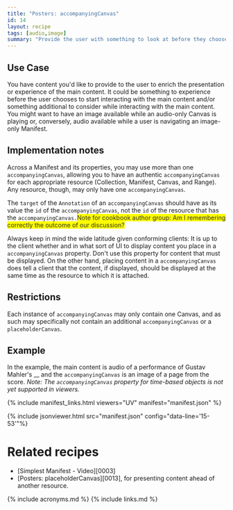 ```yaml
---
title: "Posters: accompanyingCanvas"
id: 14
layout: recipe
tags: [audio,image]
summary: "Provide the user with something to look at before they choose to start interacting with the main content, and/or while they wait for it to load/buffer, and/or while interacting with the main content."
---
```


## Use Case

You have content you'd like to provide to the user to enrich the presentation or experience of the main content. It could be something to experience before the user chooses to start interacting with the main content and/or something additional to consider while interacting with the main content. You might want to have an image available while an audio-only Canvas is playing or, conversely, audio available while a user is navigating an image-only Manifest.

## Implementation notes

Across a Manifest and its properties, you may use more than one `accompanyingCanvas`, allowing you to have an authentic `accompanyingCanvas` for each appropriate resource (Collection, Manifest, Canvas, and Range). Any resource, though, may only have one `accompanyingCanvas`.

The `target` of the `Annotation` of an `accompanyingCanvas` should have as its value the `id` of the `accompanyingCanvas`, not the `id` of the resource that has the `accompanyingCanvas.`<span style="background-color:#ffff00; color:#333333;">Note for cookbook author group: Am I remembering correctly the outcome of our discussion?</span>

Always keep in mind the wide latitude given conforming clients: It is up to the client whether and in what sort of UI to display content you place in a `accompanyingCanvas` property. Don't use this property for content that must be displayed. On the other hand, placing content in a `accompanyingCanvas` does tell a client that the content, if displayed, should be displayed at the same time as the resource to which it is attached.

## Restrictions

Each instance of `accompanyingCanvas` may only contain one Canvas, and as such may specifically not contain an additional `accompanyingCanvas` or a `placeholderCanvas`.

## Example

In the example, the main content is audio of a performance of Gustav Mahler's __ and the `accompanyingCanvas` is an image of a page from the score. _Note: The `accompanyingCanvas` property for time-based objects is not yet supported in viewers._

{% include manifest_links.html viewers="UV" manifest="manifest.json" %}

{% include jsonviewer.html src="manifest.json" config="data-line='15-53'"%}

# Related recipes

* [Simplest Manifest - Video][0003]
* [Posters: placeholderCanvas][0013], for presenting content ahead of another resource.

{% include acronyms.md %}
{% include links.md %}
